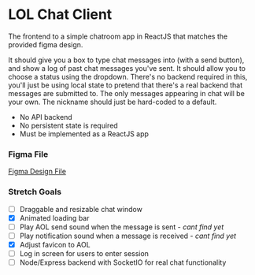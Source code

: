 # LOL Chat Client

The frontend to a simple chatroom app in ReactJS that matches the provided figma design.  

It should give you a box to type chat messages into (with a send button), 
and show a log of past chat messages you've sent. 
It should allow you to choose a status using the dropdown.
There's no backend required in this, 
you'll just be using local state to pretend that there's 
a real backend that messages are submitted to. 
The only messages appearing in chat will be your own.
The nickname should just be hard-coded to a default.

- No API backend
- No persistent state is required
- Must be implemented as a ReactJS app

### Figma File
[Figma Design File](https://www.figma.com/file/Ly6kBxjqcJkFTRUkGKSmDT/Design-Challenge-(Copy)?node-id=175%3A2)


### Stretch Goals

- [ ] Draggable and resizable chat window
- [x] Animated loading bar
- [ ] Play AOL send sound when the message is sent - *cant find yet*
- [ ] Play notification sound when a message is received  - *cant find yet*
- [x] Adjust favicon to AOL
- [ ] Log in screen for users to enter session
- [ ] Node/Express backend with SocketIO for real chat functionality